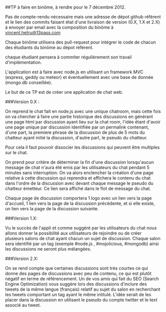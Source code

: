 ##TP à faire en binôme, à rendre pour le 7 décembre 2012.

Pas de compte-rendu nécessaire mais une adresse de dépot github référent et le lien des commits faisant état d'une livraison de version (0.X, 1.X et 2.X) à envoyer par email avec la composition du binôme à vincent.hetru@13pass.com

Chaque binôme utilisera des pull-request pour intégrer le code de chacun des étudiants du binôme au dépot référent.

chaque étudiant pensera à commiter régulièrement son travail d'implémentation. 

L'application est à faire avec node.js en utilisant un framework MVC (express, geddy ou meteor) et éventuellement avec une base de donnée (mongo.db conseillée).

Le but de ce TP est de créer une application de chat web.

###Version 0.X : 

On reprend le chat fait en node.js avec une unique chatroom, mais cette fois on va chercher à faire une partie historique des discussions en générant une page html par discussion ayant lieu sur la chat room, l'idée étant d'avoir une page unique par discussion identifiée par un permalink contenant, d'une part, la premiere phrase de la discussion de plus de 5 mots du chatteur ayant initié la discussion, d'autre part, le pseudo du chatteur.

Pour cela il faut pouvoir dissocier les discussions qui peuvent être multiples sur le chat.

On prend pour critère de déterminer la fin d'une discussion lorsqu'aucun message de chat n'aura été emis par les utilisateurs du chat pendant 5 minutes sans interruption. On va alors enclencher la création d'une page relative à cette discussion qui reprendra et affichera le contenu du chat dans l'ordre de la discussion avec devant chaque message le pseudo du chatteur émetteur. Ce lien sera affiché dans le flot de message du chat.

Chaque page de discussion comportera 1 logo avec un lien vers la page d'accueil, 1 lien vers la page de la discussion précédente, et si elle existe, un lien vers la page de la discussion suivante.


###Version 1.X:

Vu le succès de l'appli et comme suggéré par les utilisateurs du chat nous allons donner la possibilité aux utilisateurs de rejoindre ou de créer plusieurs salons de chat ayant chacun un sujet de discussion. Chaque salon sera identifié par un tag (exemple #node.js , #mojolicious, #mongodb) ainsi les discussions ne seront plus mélangées.

###Version 2.X:

On se rend compte que certaines discussions sont très courtes ce qui donne des pages de discussions avec peu de contenu, ce qui est plutôt négatif en terme de référencement. 
Un de vos amis qui fait du SEO (Search Engine Optimization) vous suggère lors des discussions d'inclure des tweets de la même langue (français) relatif au sujet du salon en recherchant les tweets comportant un tag ayant le même intitulé. L'idée serait de les placer dans la discussion en utilisant le pseudo du compte twitter et le text associé au tweet.